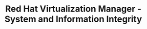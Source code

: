 ---
permalink: /product-documents/rhvm/nist-800-53/si/
layout: control_family
title: Red Hat Virtualization Manager - System and Information Integrity
category: Product Documents
lead: |
  Control responses for NIST 800-53 rev4.
subnav:
  data: components.rhvm.satisfies
  href: ['#%', control_key]
  text: control_key
product_info:
  name: Red Hat Virtualization Manager
  opencontrol_component: rhvm
  control_family_shorthand: SI
---